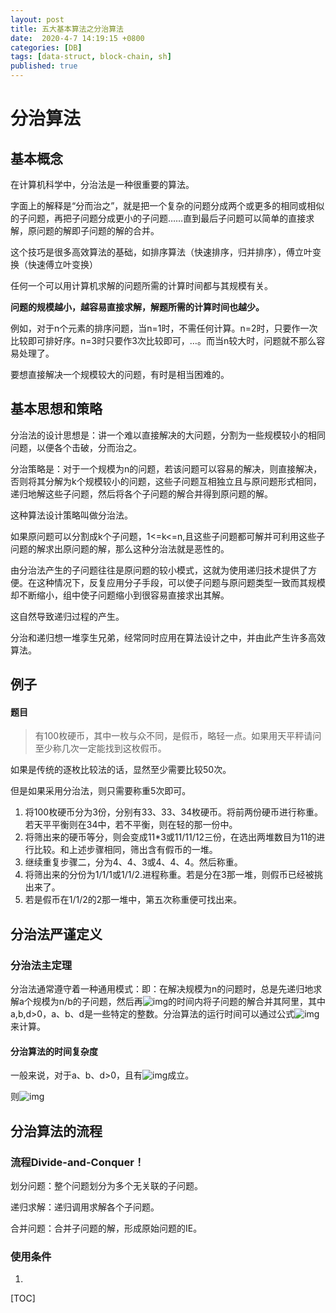 ```yaml
---
layout: post
title: 五大基本算法之分治算法
date:  2020-4-7 14:19:15 +0800
categories: [DB]
tags: [data-struct, block-chain, sh]
published: true
---
```




# 分治算法

## 基本概念

在计算机科学中，分治法是一种很重要的算法。

字面上的解释是“分而治之”，就是把一个复杂的问题分成两个或更多的相同或相似的子问题，再把子问题分成更小的子问题……直到最后子问题可以简单的直接求解，原问题的解即子问题的解的合并。

这个技巧是很多高效算法的基础，如排序算法（快速排序，归并排序），傅立叶变换（快速傅立叶变换）

任何一个可以用计算机求解的问题所需的计算时间都与其规模有关。

**问题的规模越小，越容易直接求解，解题所需的计算时间也越少。**

例如，对于n个元素的排序问题，当n=1时，不需任何计算。n=2时，只要作一次比较即可排好序。n=3时只要作3次比较即可，…。而当n较大时，问题就不那么容易处理了。

要想直接解决一个规模较大的问题，有时是相当困难的。



## 基本思想和策略

分治法的设计思想是：讲一个难以直接解决的大问题，分割为一些规模较小的相同问题，以便各个击破，分而治之。

分治策略是：对于一个规模为n的问题，若该问题可以容易的解决，则直接解决，否则将其分解为k个规模较小的问题，这些子问题互相独立且与原问题形式相同，递归地解这些子问题，然后将各个子问题的解合并得到原问题的解。

这种算法设计策略叫做分治法。

如果原问题可以分割成k个子问题，1<=k<=n,且这些子问题都可解并可利用这些子问题的解求出原问题的解，那么这种分治法就是恶性的。

由分治法产生的子问题往往是原问题的较小模式，这就为使用递归技术提供了方便。在这种情况下，反复应用分子手段，可以使子问题与原问题类型一致而其规模却不断缩小，组中使子问题缩小到很容易直接求出其解。

这自然导致递归过程的产生。

分治和递归想一堆孪生兄弟，经常同时应用在算法设计之中，并由此产生许多高效算法。



## 例子

#### 题目

> 有100枚硬币，其中一枚与众不同，是假币，略轻一点。如果用天平秤请问至少称几次一定能找到这枚假币。

如果是传统的逐枚比较法的话，显然至少需要比较50次。

但是如果采用分治法，则只需要称重5次即可。

1. 将100枚硬币分为3份，分别有33、33、34枚硬币。将前两份硬币进行称重。若天平平衡则在34中，若不平衡，则在轻的那一份中。
2. 将筛出来的硬币等分，则会变成11*3或11/11/12三份，在选出两堆数目为11的进行比较。和上述步骤相同，筛出含有假币的一堆。
3. 继续重复步骤二，分为4、4、3或4、4、4。然后称重。
4. 将筛出来的分份为1/1/1或1/1/2.进程称重。若是分在3那一堆，则假币已经被挑出来了。
5. 若是假币在1/1/2的2那一堆中，第五次称重便可找出来。





## 分治法严谨定义

### 分治法主定理

分治法通常遵守着一种通用模式：即：在解决规模为n的问题时，总是先递归地求解a个规模为n/b的子问题，然后再![img](https://pic4.zhimg.com/80/v2-c655c0a3dbd1a00bd7c9e06167687b27_720w.jpg)的时间内将子问题的解合并其阿里，其中a,b,d>0，a、b、d是一些特定的整数。分治算法的运行时间可以通过公式![img](https://pic2.zhimg.com/80/v2-e34f28792b8d9ce06f0ed459ef549389_720w.jpg)来计算。



#### 分治算法的时间复杂度

一般来说，对于a、b、d>0，且有![img](https://pic2.zhimg.com/80/v2-e34f28792b8d9ce06f0ed459ef549389_720w.jpg)成立。

则![img](https://pic1.zhimg.com/80/v2-13bb281630bb4c1c21ed5a02dd6a145c_720w.jpg)





## 分治算法的流程

### **流程Divide-and-Conquer！**

划分问题：整个问题划分为多个无关联的子问题。

递归求解：递归调用求解各个子问题。

合并问题：合并子问题的解，形成原始问题的IE。



### 使用条件

1. 







[TOC]

